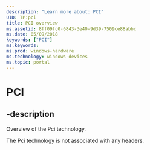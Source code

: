 ```yaml
---
description: "Learn more about: PCI"
UID: TP:pci
title: PCI overview
ms.assetid: 8ff09fc0-6843-3e40-9d39-7509ce88abbc
ms.date: 05/09/2018
keywords: ["PCI"]
ms.keywords: 
ms.prod: windows-hardware
ms.technology: windows-devices
ms.topic: portal
---
```


# PCI

## -description

Overview of the Pci technology.

The Pci technology is not associated with any headers.


